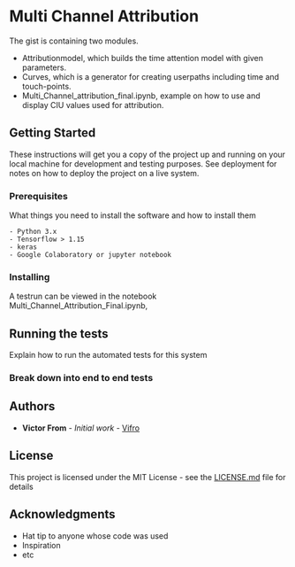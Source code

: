 # Multi Channel Attribution

The gist is containing two modules. 
  * Attributionmodel, which builds the time attention model with given parameters. 
  * Curves, which is a generator for creating userpaths including time and touch-points.
  * Multi_Channel_attribution_final.ipynb, example on how to use and display CIU values used for attribution.

## Getting Started

These instructions will get you a copy of the project up and running on your local machine for development and testing purposes. See deployment for notes on how to deploy the project on a live system.

### Prerequisites

What things you need to install the software and how to install them

```
- Python 3.x
- Tensorflow > 1.15
- keras 
- Google Colaboratory or jupyter notebook 
```

### Installing

A testrun can be viewed in the notebook Multi_Channel_Attribution_Final.ipynb, 

## Running the tests

Explain how to run the automated tests for this system

### Break down into end to end tests





## Authors

* **Victor From** - *Initial work* - [Vifro](https://github.com/vifro)


## License

This project is licensed under the MIT License - see the [LICENSE.md](LICENSE.md) file for details

## Acknowledgments

* Hat tip to anyone whose code was used
* Inspiration
* etc
